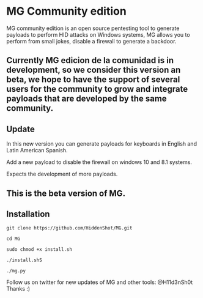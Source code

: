 # MG Community edition

MG community edition is an open source pentesting tool to generate payloads to perform HID attacks on Windows systems, MG allows you to perform from small jokes, disable a firewall to generate a backdoor. 

Currently MG edicion de la comunidad is in development, so we consider this version an **beta**, we hope to have the support of several users for the community to grow and integrate payloads that are developed by the same community.
--------------------

## Update

In this new version you can generate payloads for keyboards in English and Latin American Spanish.

Add a new payload to disable the firewall on windows 10 and 8.1 systems. 

Expects the development of more payloads.

**This is the beta version of MG.**
--------------------

## Installation 

```shell
git clone https://github.com/HiddenShot/MG.git
```
```shell
cd MG
```
```shell
sudo chmod +x install.sh
```
```shell
./install.shS
```
```shell
./mg.py
```

Follow us on twitter for new updates of MG and other tools: @H11d3nSh0t
Thanks :)